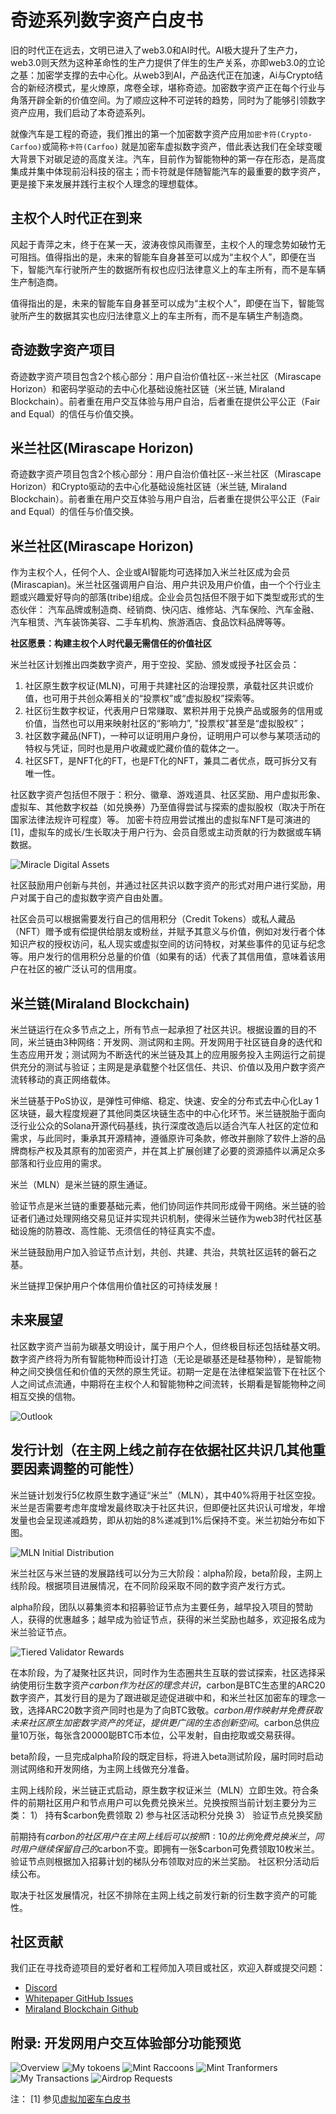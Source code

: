 
# 奇迹系列数字资产白皮书

旧的时代正在远去，文明已进入了web3.0和AI时代。AI极大提升了生产力，web3.0则天然为这种革命性的生产力提供了伴生的生产关系，亦即web3.0的立论之基：加密学支撑的去中心化。从web3到AI，产品迭代正在加速，Ai与Crypto结合的新经济模式，星火燎原，席卷全球，堪称奇迹。加密数字资产正在每个行业与角落开辟全新的价值空间。为了顺应这种不可逆转的趋势，同时为了能够引领数字资产应用，我们启动了本奇迹系列。

就像汽车是工程的奇迹，我们推出的第一个加密数字资产应用```加密卡符(Crypto-Carfoo)```或简称```卡符(Carfoo)``` 就是加密车虚拟数字资产，借此表达我们在全球变暖大背景下对碳足迹的高度关注。汽车，目前作为智能物种的第一存在形态，是高度集成并集中体现前沿科技的宿主；而卡符就是伴随智能汽车的最重要的数字资产，更是接下来发展并践行主权个人理念的理想载体。

## 主权个人时代正在到来

风起于青萍之末，终于在某一天，波涛夜惊风雨骤至，主权个人的理念势如破竹无可阻挡。值得指出的是，未来的智能车自身甚至可以成为“主权个人”，即便在当下，智能汽车行驶所产生的数据所有权也应归法律意义上的车主所有，而不是车辆生产制造商。

值得指出的是，未来的智能车自身甚至可以成为“主权个人”，即便在当下，智能驾驶所产生的数据其实也应归法律意义上的车主所有，而不是车辆生产制造商。

## 奇迹数字资产项目

奇迹数字资产项目包含2个核心部分：用户自治价值社区--米兰社区（Mirascape Horizon）和密码学驱动的去中心化基础设施社区链（米兰链, Miraland Blockchain）。前者重在用户交互体验与用户自治，后者重在提供公平公正（Fair and Equal）的信任与价值交换。

## 米兰社区(Mirascape Horizon)

奇迹数字资产项目包含2个核心部分：用户自治价值社区--米兰社区（Mirascape Horizon）和Crypto驱动的去中心化基础设施社区链（米兰链, Miraland Blockchain）。前者重在用户交互体验与用户自治，后者重在提供公平公正（Fair and Equal）的信任与价值交换。

## 米兰社区(Mirascape Horizon)

作为主权个人，任何个人、企业或AI智能均可选择加入米兰社区成为会员(Mirascapian)。米兰社区强调用户自治、用户共识及用户价值，由一个个行业主题或兴趣爱好导向的部落(tribe)组成。企业会员包括但不限于如下类型或形式的生态伙伴： 汽车品牌或制造商、经销商、快闪店、维修站、汽车保险、汽车金融、汽车租赁、汽车装饰美容、二手车机构、旅游酒店、食品饮料品牌等等。

**社区愿景：构建主权个人时代最无需信任的价值社区**

米兰社区计划推出四类数字资产，用于空投、奖励、颁发或授予社区会员：
1. 社区原生数字权证(MLN)，可用于共建社区的治理投票，承载社区共识或价值，也可用于共创众筹相关的“投票权”或“虚拟股权”探索等。 
2. 社区衍生数字权证，代表用户日常赚取、累积并用于兑换产品或服务的信用或价值，当然也可以用来映射社区的“影响力”, "投票权”甚至是“虚拟股权”；
3. 社区数字藏品(NFT)，一种可以证明用户身份，证明用户可以参与某项活动的特权与凭证，同时也是用户收藏或贮藏价值的载体之一。
4. 社区SFT，是NFT化的FT，也是FT化的NFT，兼具二者优点，既可拆分又有唯一性。

社区数字资产包括但不限于：积分、徽章、游戏道具、社区奖励、用户虚拟形象、虚拟车、其他数字权益（如兑换券）乃至值得尝试与探索的虚拟股权（取决于所在国家法律法规许可程度）等。
加密卡符应用尝试推出的虚拟车NFT是可演进的[1]，虚拟车的成长/生长取决于用户行为、会员自愿或主动贡献的行为数据或车辆数据。

![Miracle Digital Assets](/assets/images/digital-assets-zh.png "Miracle Digital Assets")

社区鼓励用户创新与共创，并通过社区共识以数字资产的形式对用户进行奖励，用户对属于自己的虚拟数字资产自由处置。

社区会员可以根据需要发行自己的信用积分（Credit Tokens）或私人藏品（NFT）赠予或有偿提供给朋友或粉丝，并赋予其意义与价值，例如对发行者个体知识产权的授权访问，私人现实或虚拟空间的访问特权，对某些事件的见证与纪念等。用户发行的信用积分总量的价值（如果有的话）代表了其信用值，意味着该用户在社区的被广泛认可的信用度。

## 米兰链(Miraland Blockchain)

米兰链运行在众多节点之上，所有节点一起承担了社区共识。根据设置的目的不同，米兰链由3种网络：开发网、测试网和主网。开发网用于社区链自身的迭代和生态应用开发；测试网为不断迭代的米兰链及其上的应用服务投入主网运行之前提供充分的测试与验证；主网是是承载整个社区信任、共识、价值以及用户数字资产流转移动的真正网络载体。

米兰链基于PoS协议，是弹性可伸缩、稳定、快速、安全的分布式去中心化Lay 1区块链，最大程度规避了其他同类区块链生态中的中心化环节。米兰链脱胎于面向泛行业公众的Solana开源代码基线，执行深度改造后以适合汽车人社区的定位和需求，与此同时，秉承其开源精神，遵循原许可条款，修改并删除了软件上游的品牌商标产权及其原有的加密资产，并在其上扩展创建了必要的资源插件以满足众多部落和行业应用的需求。

米兰（MLN）是米兰链的原生通证。

验证节点是米兰链的重要基础元素，他们协同运作共同形成骨干网络。米兰链的验证者们通过处理网络交易见证并实现共识机制，使得米兰链作为web3时代社区基础设施的防篡改、高性能、无须信任的特征真实不虚。

米兰链鼓励用户加入验证节点计划，共创、共建、共治，共筑社区运转的磐石之基。

米兰链捍卫保护用户个体信用价值社区的可持续发展！

## 未来展望

社区数字资产当前为碳基文明设计，属于用户个人，但终极目标还包括硅基文明。数字资产终将为所有智能物种而设计打造（无论是碳基还是硅基物种），是智能物种之间交换信任和价值的天然的原生凭证。初期一定是在法律框架监管下在社区个人之间试点流通，中期将在主权个人和智能物种之间流转，长期看是智能物种之间相互交换的信物。

![Outlook](/assets/images/outlook-zh.jpg "Outlook")

## 发行计划（在主网上线之前存在依据社区共识几其他重要因素调整的可能性）

米兰链计划发行5亿枚原生数字通证“米兰”（MLN），其中40%将用于社区空投。米兰是否需要考虑年度增发最终取决于社区共识，但即便社区共识认可增发，年增发量也会呈现递减趋势，即从初始的8%递减到1%后保持不变。米兰初始分布如下图。

![MLN Initial Distribution](/assets/images/mln-distribution.png "Distribution")

米兰社区与米兰链的发展路线可以分为三大阶段：alpha阶段，beta阶段，主网上线阶段。根据项目进展情况，在不同阶段采取不同的数字资产发行方式。

alpha阶段，团队以募集资本和招募验证节点为主要任务，越早投入项目的赞助人，获得的优惠越多；越早成为验证节点，获得的米兰奖励也越多，欢迎报名成为米兰验证节点。

![Tiered Validator Rewards](/assets/images/validator-rewards.png "Validator Rewards")

在本阶段，为了凝聚社区共识，同时作为生态圈共生互联的尝试探索，社区选择采纳使用衍生数字资产$carbon作为社区的理念共识，$carbon是BTC生态里的ARC20数字资产，其发行目的是为了跟进碳足迹促进碳中和，和米兰社区加密车的理念一致，选择ARC20数字资产同时也是为了向BTC致敬。$carbon用作映射并免费获取未来社区原生加密数字资产的凭证，提供更广阔的生态创新空间。$carbon总供应量10万张，每张含20000聪BTC币本位，公平发射，自由挖取或交易获得。

beta阶段，一旦完成alpha阶段的既定目标，将进入beta测试阶段，届时同时启动测试网络和开发网络，为主网上线做充分准备。

主网上线阶段，米兰链正式启动，原生数字权证米兰（MLN）立即生效。符合条件的前期社区用户和节点用户可以免费兑换米兰。兑换按照当前计划主要分为三类：
1） 持有$carbon免费领取
2)  参与社区活动积分兑换
3） 验证节点兑换奖励

前期持有$carbon的社区用户在主网上线后可以按照1:10的比例免费兑换米兰，同时用户继续保留自己的$carbon不变。即拥有一张$carbon可免费领取10枚米兰。
验证节点则根据加入招募计划的梯队分布领取对应的米兰奖励。
社区积分活动后续公布。

取决于社区发展情况，社区不排除在主网上线之前发行新的衍生数字资产的可能性。

## 社区贡献

我们正在寻找奇迹项目的爱好者和工程师加入项目或社区，欢迎入群或提交问题：

- [Discord](https://discord.gg/jJUGKcKNz5)
- [Whitepaper GitHub Issues](https://github.com/miraland-labs/miracle-series-whitepaper/issues)
- [Miraland Blockchain Github](https://github.com/miraland-labs/miraland)

## 附录: 开发网用户交互体验部分功能预览

![Overview](/assets/images/qth-tokens.png "Overview")
![My tokoens](/assets/images/my-tokens.jpg "My Tokens")
![Mint Raccoons](/assets/images/coon-mint.jpg "Mint Raccoons")
![Mint Tranformers](/assets/images/catx-mint.jpg "Mint Transformers")
![My Transactions](/assets/images/my-tx.jpg "My Transactions")
![Airdrop Requests](/assets/images/airdrop.jpg "Request Airdrop")

注：
[1] 参见[虚拟加密车白皮书](https://github.com/miraland-labs/crypto-car-whitepaper/blob/main/WHITEPAPER.md)